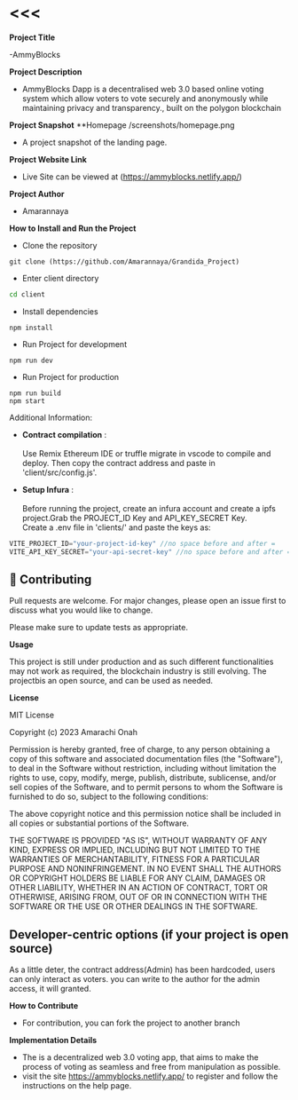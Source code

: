 <<<
=======
**Project Title**

-AmmyBlocks

**Project Description**

- AmmyBlocks Dapp is a decentralised web 3.0 based online voting system which allow voters to vote securely and anonymously while maintaining privacy and transparency., built on the polygon blockchain

**Project Snapshot**
**Homepage
/screenshots/homepage.png
- A project snapshot of the landing page.

**Project Website Link**

- Live Site can be viewed at (https://ammyblocks.netlify.app/)


**Project Author**

- Amarannaya


****How to Install and Run the Project****

- Clone the repository
```git
git clone (https://github.com/Amarannaya/Grandida_Project)
```
* Enter client directory
```bash
cd client
```
* Install dependencies
```npm
npm install
```
* Run Project for development
```npm
npm run dev
```
* Run Project for production
```npm
npm run build
npm start
```

Additional Information:
* __Contract compilation__ : <br><br>
Use Remix Ethereum IDE or truffle migrate in vscode to compile and deploy.
Then copy the contract address and paste in 'client/src/config.js'.

* __Setup Infura__ : <br><br>
Before running the project, create an infura account and create a ipfs project.Grab the PROJECT_ID Key and API_KEY_SECRET Key.<br>Create a .env file in 'clients/' and paste the keys as:
```javascript
VITE_PROJECT_ID="your-project-id-key" //no space before and after =
VITE_API_KEY_SECRET="your-api-secret-key" //no space before and after =
```

## :handshake: Contributing

Pull requests are welcome. For major changes, please open an issue first
to discuss what you would like to change.

Please make sure to update tests as appropriate.

**Usage**

 This project is still under production and as such different functionalities may not work as required, the blockchain industry is still evolving.
 The projectbis an open source, and can be used as needed.

**License**

MIT License

Copyright (c) 2023 Amarachi Onah

Permission is hereby granted, free of charge, to any person obtaining a copy
of this software and associated documentation files (the "Software"), to deal
in the Software without restriction, including without limitation the rights
to use, copy, modify, merge, publish, distribute, sublicense, and/or sell
copies of the Software, and to permit persons to whom the Software is
furnished to do so, subject to the following conditions:

The above copyright notice and this permission notice shall be included in all
copies or substantial portions of the Software.

THE SOFTWARE IS PROVIDED "AS IS", WITHOUT WARRANTY OF ANY KIND, EXPRESS OR
IMPLIED, INCLUDING BUT NOT LIMITED TO THE WARRANTIES OF MERCHANTABILITY,
FITNESS FOR A PARTICULAR PURPOSE AND NONINFRINGEMENT. IN NO EVENT SHALL THE
AUTHORS OR COPYRIGHT HOLDERS BE LIABLE FOR ANY CLAIM, DAMAGES OR OTHER
LIABILITY, WHETHER IN AN ACTION OF CONTRACT, TORT OR OTHERWISE, ARISING FROM,
OUT OF OR IN CONNECTION WITH THE SOFTWARE OR THE USE OR OTHER DEALINGS IN THE
SOFTWARE.


## **Developer-centric options (if your project is open source)**

As a little deter, the contract address(Admin) has been hardcoded, users can only interact as voters.
you can write to the author for the admin access, it will granted.

**How to Contribute**

- For contribution, you can fork the project to another branch


**Implementation Details**

- The is a decentralized web 3.0 voting app, that aims to make the process of voting as seamless and free from manipulation as possible.
- visit the site https://ammyblocks.netlify.app/ to register and follow the instructions on the help page.
>>>
